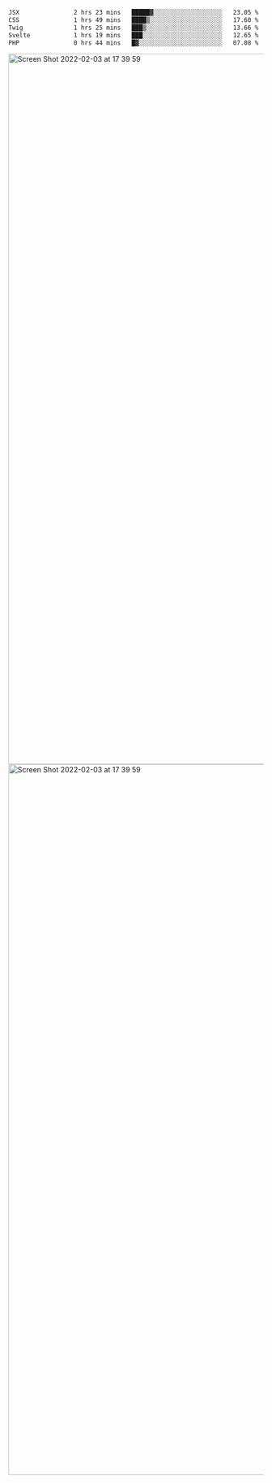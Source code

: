 <!--START_SECTION:waka-->

```txt
JSX               2 hrs 23 mins   █████▓░░░░░░░░░░░░░░░░░░░   23.05 %
CSS               1 hrs 49 mins   ████▒░░░░░░░░░░░░░░░░░░░░   17.60 %
Twig              1 hrs 25 mins   ███▒░░░░░░░░░░░░░░░░░░░░░   13.66 %
Svelte            1 hrs 19 mins   ███░░░░░░░░░░░░░░░░░░░░░░   12.65 %
PHP               0 hrs 44 mins   █▓░░░░░░░░░░░░░░░░░░░░░░░   07.08 %
```

<!--END_SECTION:waka-->

<img width="1400" alt="Screen Shot 2022-02-03 at 17 39 59" src="https://user-images.githubusercontent.com/45716542/152387304-f2b60485-53a6-4f4b-a818-5cefb1b0c0ae.png">
<img width="1400" alt="Screen Shot 2022-02-03 at 17 39 59" src="https://user-images.githubusercontent.com/45716542/152387273-ea5cdf21-2a45-44da-8bef-00c1763b1d42.png">
